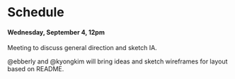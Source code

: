 # Schedule

#### Wednesday, September 4, 12pm

Meeting to discuss general direction and sketch IA.

@ebberly and @kyongkim will bring ideas and sketch wireframes for layout based on README.